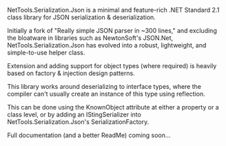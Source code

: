 NetTools.Serialization.Json is a minimal and feature-rich .NET Standard 2.1 class library for JSON serialization & deserialization.

Initially a fork of "Really simple JSON parser in ~300 lines," and excluding the bloatware in libraries such as NewtonSoft's JSON.Net, NetTools.Serialization.Json has evolved into a robust, lightweight, and simple-to-use helper class.

Extension and adding support for object types (where required) is heavily based on factory & injection design patterns.

This library works around deserializing to interface types, where the compiler can't usually create an instance of this type using reflection.

This can be done using the KnownObject attribute at either a property or a class level, or by adding an IStingSerializer into NetTools.Serialization.Json's SerializationFactory.

Full documentation (and a better ReadMe) coming soon...
